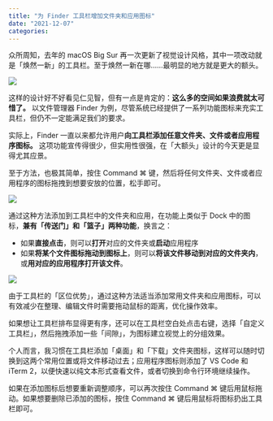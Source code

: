 ```yaml
---
title: "为 Finder 工具栏增加文件夹和应用图标"
date: "2021-12-07"
categories: 
---
```


众所周知，去年的 macOS Big Sur 再一次更新了视觉设计风格，其中一项改动就是「焕然一新」的工具栏。至于焕然一新在哪……最明显的地方就是更大的额头。

![](https://cdn.sspai.com/2021/12/07/article/b2626ac84c041cde39412781b8bc5902?imageView2/2/w/1120/q/90/interlace/1/ignore-error/1)

这样的设计好不好看见仁见智，但有一点是肯定的：**这么多的空间如果浪费就太可惜了。** 以文件管理器 Finder 为例，尽管系统已经提供了一系列功能图标来充实工具栏，但仍不一定能满足我们的要求。

实际上，Finder 一直以来都允许用户**向工具栏添加任意文件夹、文件或者应用程序图标。** 这项功能宣传得很少，但实用性很强，在「大额头」设计的今天更是显得尤其应景。

至于方法，也极其简单，按住 Command ⌘ 键，然后将任何文件夹、文件或者应用程序的图标拖拽到想要安放的位置，松手即可。

![](https://cdn.sspai.com/2021/12/07/feb899cc8d213e649affed59236da1e6.gif)

通过这种方法添加到工具栏中的文件夹和应用，在功能上类似于 Dock 中的图标，**兼有「传送门」和「篮子」两种功能**，换言之：

- 如果**直接点击**，则可以**打开**对应的文件夹或**启动**应用程序
- 如果**将某个文件图标拖动到图标上**，则可以**将该文件移动到对应的文件夹内**，或**用对应的应用程序打开该文件**。

![](https://cdn.sspai.com/2021/12/07/6178b5b2f1d5b10497a7ad9b51af26e6.gif)

由于工具栏的「区位优势」，通过这种方法适当添加常用文件夹和应用图标，可以有效减少在整理、编辑文件时需要拖动鼠标的距离，优化操作效率。

如果想让工具栏排布显得更有序，还可以在工具栏空白处点击右键，选择「自定义工具栏」，然后拖拽添加一些「间隙」，为图标建立视觉上的分组效果。

个人而言，我习惯在工具栏添加「桌面」和「下载」文件夹图标，这样可以随时切换到这两个常用位置或将文件移动过去；应用程序图标则添加了 VS Code 和 iTerm 2，以便快速以纯文本形式查看文件，或者切换到命令行环境继续操作。

如果在添加图标后想要重新调整顺序，可以再次按住 Command ⌘ 键后用鼠标拖动。如果想要删除已添加的图标，按住 Command ⌘ 键后用鼠标将图标扔出工具栏即可。
